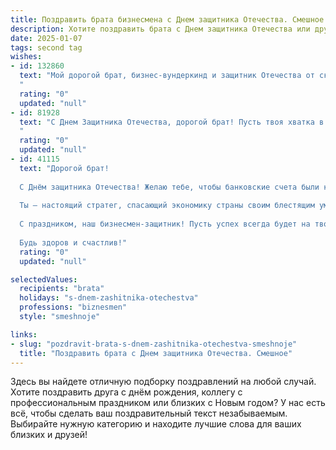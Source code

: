 ```yaml
---
title: Поздравить брата бизнесмена с Днем защитника Отечества. Смешное
description: Хотите поздравить брата с Днем защитника Отечества или другим праздником? Наш ИИ создаст незабываемое поздравление, а вы обязательно выделитесь среди других.  
date: 2025-01-07
tags: second tag
wishes:
- id: 132860
  text: "Мой дорогой брат, бизнес-вундеркинд и защитник Отечества от скуки и плохого настроения! С 23 Февраля! Пусть твои сделки всегда будут выгодными, как твоя броня в сражениях с конкурентами, а  враги  –  бессильны,  как  бухгалтер  перед  твоим  остроумием!  Желаю тебе  столько  денег, сколько  звёзд на небе, и  столько  удачи, сколько  нулей  на  твоём  счёте!
  "
  rating: "0"
  updated: "null"
- id: 81928
  text: "С Днем Защитника Отечества, дорогой брат! Пусть твоя хватка в бизнесе всегда будет такой же крепкой, как твой дух, а обороты твоей фирмы растут быстрее, чем цены на нефть! 😂🎉
  "
  rating: "0"
  updated: "null"
- id: 41115
  text: "Дорогой брат!
  
  С Днём защитника Отечества! Желаю тебе, чтобы банковские счета были крепче стен Кремля, а бизнес-идеи – остроумнее плана по захвату мира! Пусть клиенты бегут к тебе, как солдаты на парад, а конкуренты стоят в очереди на обед, чтобы узнать, как у тебя так всё получается!
  
  Ты – настоящий стратег, спасающий экономику страны своим блестящим умом и ироничной улыбкой. Помни: защитник не только на поле боя, но и в мире бизнеса! Так что, если вдруг появится необходимость спасти какой-нибудь проект, ты знаешь, к кому обращаться за помощью – всегда рад подсказать, как сэкономить на налогах!
  
  С праздником, наш бизнесмен-защитник! Пусть успех всегда будет на твоей стороне, а портфель никогда не пустеет!
  
  Будь здоров и счастлив!"
  rating: "0"
  updated: "null"

selectedValues:
  recipients: "brata"
  holidays: "s-dnem-zashitnika-otechestva"
  professions: "biznesmen"
  style: "smeshnoje"

links:
- slug: "pozdravit-brata-s-dnem-zashitnika-otechestva-smeshnoje"
  title: "Поздравить брата с Днем защитника Отечества. Смешное"
---
```


Здесь вы найдете отличную подборку поздравлений на любой случай.
Хотите поздравить друга с днём рождения, коллегу с профессиональным праздником или близких с Новым годом? У нас есть всё, чтобы сделать ваш поздравительный текст незабываемым. Выбирайте нужную категорию и находите лучшие слова для ваших близких и друзей!
